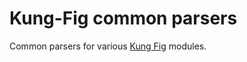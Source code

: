 
# Kung-Fig common parsers

Common parsers for various [Kung Fig](https://github.com/cronvel/kung-fig) modules.

